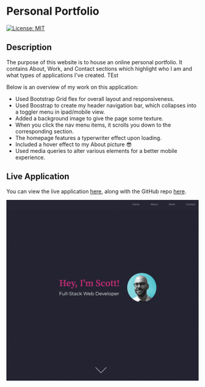# Personal Portfolio
[![License: MIT](https://img.shields.io/badge/License-MIT-blue.svg)](https://opensource.org/licenses/MIT)


## Description

The purpose of this website is to house an online personal portfolio. It contains About, Work, and Contact sections which highlight who I am and what types of applications I've created. TEst

Below is an overview of my work on this application:

* Used Bootstrap Grid flex for overall layout and responsiveness.
* Used Boostrap to create my header navigation bar, which collapses into a toggler menu in ipad/mobile view.
* Added a background image to give the page some texture.
* When you click the nav menu items, it scrolls you down to the corresponding section.
* The homepage features a typerwriter effect upon loading.
* Included a hover effect to my About picture 😎
* Used media queries to alter various elements for a better mobile experience.

## Live Application

You can view the live application [here](https://mrpancakes.github.io/portfolio/), along with the GitHub repo [here](https://github.com/mrpancakes/portfolio).

![Portfolio Preview](./images/page-preview.png)



